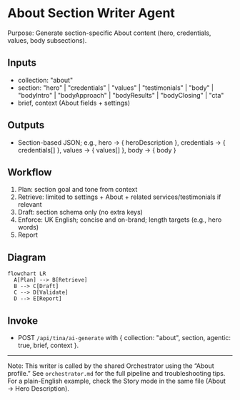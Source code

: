 # About Section Writer Agent

Purpose: Generate section-specific About content (hero, credentials, values, body subsections).

## Inputs
- collection: "about"
- section: "hero" | "credentials" | "values" | "testimonials" | "body" | "bodyIntro" | "bodyApproach" | "bodyResults" | "bodyClosing" | "cta"
- brief, context (About fields + settings)

## Outputs
- Section-based JSON; e.g., hero → { heroDescription }, credentials → { credentials[] }, values → { values[] }, body → { body }

## Workflow
1) Plan: section goal and tone from context
2) Retrieve: limited to settings + About + related services/testimonials if relevant
3) Draft: section schema only (no extra keys)
4) Enforce: UK English; concise and on-brand; length targets (e.g., hero words)
5) Report

## Diagram
```mermaid
flowchart LR
  A[Plan] --> B[Retrieve]
  B --> C[Draft]
  C --> D[Validate]
  D --> E[Report]
```

## Invoke
- POST `/api/tina/ai-generate` with { collection: "about", section, agentic: true, brief, context }.

---

Note: This writer is called by the shared Orchestrator using the “About profile.” See `orchestrator.md` for the full pipeline and troubleshooting tips. For a plain-English example, check the Story mode in the same file (About → Hero Description).
